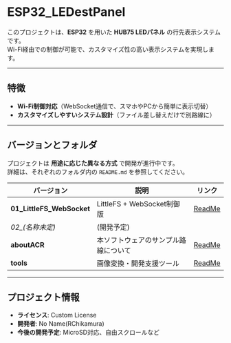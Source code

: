 # ESP32_LEDestPanel  

このプロジェクトは、**ESP32** を用いた **HUB75 LEDパネル** の行先表示システムです。  
Wi-Fi経由での制御が可能で、カスタマイズ性の高い表示システムを実現します。  

---

## **特徴**  

- **Wi-Fi制御対応**（WebSocket通信で、スマホやPCから簡単に表示切替）  
- **カスタマイズしやすいシステム設計**（ファイル差し替えだけで別路線に）  

---

## **バージョンとフォルダ**  

プロジェクトは **用途に応じた異なる方式** で開発が進行中です。  
詳細は、それぞれのフォルダ内の `README.md` を参照してください。  

| バージョン                 | 説明 | リンク |
|---------------------------|----------------------------------|---------------------------|
| **01_LittleFS_WebSocket** | LittleFS + WebSocket制御版 | [ReadMe](./01_LittleFS_WebSocket/Readme.md) |
| *02_(名称未定)* | (開発予定) |                                   |
| **aboutACR**                 | 本ソフトウェアのサンプル路線について | [ReadMe](./aboutACR/Readme.md) |
| **tools**                 | 画像変換・開発支援ツール | [ReadMe](./tools/Readme.md) |

---

## **プロジェクト情報**  

- **ライセンス**: Custom License  
- **開発者**: No Name(RChikamura)  
- **今後の開発予定**: MicroSD対応、自由スクロールなど  
